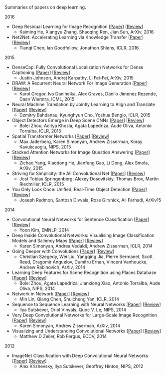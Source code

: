 Summaries of papers on deep learning.

2016

- Deep Residual Learning for Image Recognition [[Paper](http://arxiv.org/abs/1512.03385)] [[Review](https://github.com/abhshkdz/papers/blob/master/reviews/deep-residual-learning-for-image-recognition.md)]
    - Kaiming He, Xiangyu Zhang, Shaoqing Ren, Jian Sun, ArXiv, 2016
- Net2Net: Accelerating Learning via Knowledge Transfer [[Paper](http://arxiv.org/abs/1511.05641)] [[Review](https://github.com/abhshkdz/papers/blob/master/reviews/net2net-accelerating-learning-via-knowledge-transfer.md)]
    - Tianqi Chen, Ian Goodfellow, Jonathon Shlens, ICLR, 2016

2015

- DenseCap: Fully Convolutional Localization Networks for Dense Captioning [[Paper](http://arxiv.org/abs/1511.07571)] [[Review](https://github.com/abhshkdz/papers/blob/master/reviews/densecap-fully-convolutional-localization-networks-for-dense-captioning.md)]
    - Justin Johnson, Andrej Karpathy, Li Fei-Fei, ArXiv, 2015
- DRAW: A Recurrent Neural Network For Image Generation [[Paper](http://arxiv.org/abs/1502.04623)] [[Review](https://github.com/abhshkdz/papers/blob/master/reviews/draw-a-recurrent-neural-network-for-image-generation.md)]
    - Karol Gregor, Ivo Danihelka, Alex Graves, Danilo Jimenez Rezende, Daan Wierstra, ICML, 2015
- Neural Machine Translation by Jointly Learning to Align and Translate [[Paper](http://arxiv.org/abs/1409.0473)] [[Review](https://github.com/abhshkdz/papers/blob/master/reviews/neural-machine-translation-by-jointly-learning-to-align-and-translate.md)]
    - Dzmitry Bahdanau, Kyunghyun Cho, Yoshua Bengio, ICLR, 2015
- Object Detectors Emerge in Deep Scene CNNs [[Paper](http://arxiv.org/abs/1412.6856)] [[Review](https://github.com/abhshkdz/papers/blob/master/reviews/object-detectors-emerge-in-deep-scene-cnns.md)]
    - Bolei Zhou, Aditya Khosla, Agata Lapedriza, Aude Oliva, Antonio Torralba, ICLR, 2015
- Spatial Transformer Networks [[Paper](http://arxiv.org/abs/1506.02025)] [[Review](https://github.com/abhshkdz/papers/blob/master/reviews/spatial-transformer-networks.md)]
    - Max Jaderberg, Karen Simonyan, Andrew Zisserman, Koray Kavukcuoglu, NIPS, 2015
- Stacked Attention Networks for Image Question Answering [[Paper](http://arxiv.org/abs/1511.02274)] [[Review](https://github.com/abhshkdz/papers/blob/master/reviews/stacked-attention-networks-for-image-question-answering.md)]
    - Zichao Yang, Xiaodong He, Jianfeng Gao, Li Deng, Alex Smola, ArXiv, 2015
- Striving for Simplicity: the All Convolutional Net [[Paper](http://arxiv.org/abs/1412.6806)] [[Review](https://github.com/abhshkdz/papers/blob/master/reviews/all-convolutional-net.md)]
    - Jost Tobias Springenberg, Alexey Dosovitskiy, Thomas Brox, Martin Riedmiller, ICLR, 2015
- You Only Look Once: Unified, Real-Time Object Detection [[Paper](http://arxiv.org/abs/1506.02640)] [[Review](https://github.com/abhshkdz/papers/blob/master/reviews/you-only-look-once-unified-real-time-object-detection.md)]
    - Joseph Redmon, Santosh Divvala, Ross Girshick, Ali Farhadi, ArXiv15

2014

- Convolutional Neural Networks for Sentence Classification [[Paper](http://arxiv.org/abs/1408.5882)] [[Review](https://github.com/abhshkdz/papers/blob/master/reviews/convolutional-neural-networks-for-sentence-classification.md)]
    - Yoon Kim, EMNLP, 2014
- Deep Inside Convolutional Networks: Visualising Image Classification Models and Saliency Maps [[Paper](http://arxiv.org/abs/1312.6034)] [[Review](https://github.com/abhshkdz/papers/blob/master/reviews/deep-inside-convolutional-networks.md)]
    - Karen Simonyan, Andrea Vedaldi, Andrew Zisserman, ICLR, 2014
- Going Deeper with Convolutions [[Paper](http://arxiv.org/abs/1409.4842)] [[Review](https://github.com/abhshkdz/papers/blob/master/reviews/going-deeper-with-convolutions.md)]
    - Christian Szegedy, Wei Liu, Yangqing Jia, Pierre Sermanet, Scott Reed, Dragomir Anguelov, Dumitru Erhan, Vincent Vanhoucke, Andrew Rabinovich, ArXiv, 2014
- Learning Deep Features for Scene Recognition using Places Database [[Paper](http://places.csail.mit.edu/places_NIPS14.pdf)] [[Review](https://github.com/abhshkdz/papers/blob/master/reviews/learning-deep-features-for-scene-recognition-using-places-database.md)]
    - Bolei Zhou, Agata Lapedriza, Jianxiong Xiao, Antonio Torralba, Aude Oliva, NIPS, 2014
- Network in Network [[Paper](http://arxiv.org/abs/1312.4400)] [[Review](https://github.com/abhshkdz/papers/blob/master/reviews/network-in-network.md)]
    - Min Lin, Qiang Chen, Shuicheng Yan, ICLR, 2014
- Sequence to Sequence Learning with Neural Networks [[Paper](http://arxiv.org/abs/1409.3215)] [[Review](https://github.com/abhshkdz/papers/blob/master/reviews/sequence-to-sequence-learning-with-neural-networks.md)]
    - Ilya Sutskever, Oriol Vinyals, Quoc V. Le, NIPS, 2014
- Very Deep Convolutional Networks for Large-Scale Image Recognition [[Paper](http://arxiv.org/abs/1409.1556)] [[Review](https://github.com/abhshkdz/papers/blob/master/reviews/very-deep-convolutional-networks-for-large-scale-image-recognition.md)]
    - Karen Simonyan, Andrew Zisserman, ArXiv, 2014
- Visualizing and Understanding Convolutional Networks [[Paper](http://arxiv.org/abs/1311.2901)] [[Review](https://github.com/abhshkdz/papers/blob/master/reviews/visualizing-and-understanding-convolutional-networks.md)]
    - Matthew D Zeiler, Rob Fergus, ECCV, 2014

2012

- ImageNet Classification with Deep Convolutional Neural Networks [[Paper](http://papers.nips.cc/paper/4824-imagenet-classification-with-deep-convolutional-neural-networks.pdf)] [[Review](https://github.com/abhshkdz/papers/blob/master/reviews/imagenet-classification-with-deep-convolutional-neural-networks.md)]
    - Alex Krizhevsky, Ilya Sutskever, Geoffrey Hinton, NIPS, 2012
